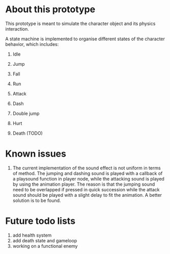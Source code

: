 # About this prototype
This prototype is meant to simulate the character object and its physics interaction.

A state machine is implemented to organise different states of the character
behavior, which includes:

1. Idle

2. Jump

3. Fall

4. Run

5. Attack

6. Dash

7. Double jump

8. Hurt

9. Death (TODO)

# Known issues
1. The current implementation of the sound effect is not uniform in terms of method. The jumping and
dashing sound is played with a callback of a playsound function in player node, while the attacking
sound is played by using the animation player. The reason is that the jumping sound need to be overlapped
if pressed in quick succession while the attack sound should be played with a slight delay to fit the
animation. A better solution is to be found.


# Future todo lists
1. add health system
2. add death state and gameloop
3. working on a functional enemy
